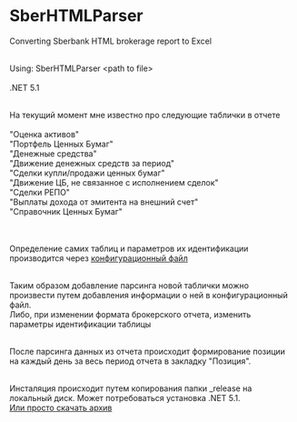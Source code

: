 # SberHTMLParser
Converting Sberbank HTML brokerage report to Excel

<br>Using: SberHTMLParser &#60;path to file>
<br><br>.NET 5.1

<br>На текущий момент мне известно про следующие таблички в отчете
<br>
<br>"Оценка активов"
<br>"Портфель Ценных Бумаг"
<br>"Денежные средства"
<br>"Движение денежных средств за период"
<br>"Сделки купли/продажи ценных бумаг"
<br>"Движение ЦБ, не связанное с исполнением сделок"
<br>"Сделки РЕПО"
<br>"Выплаты дохода от эмитента на внешний счет"
<br>"Справочник Ценных Бумаг"

<br><br>Определение самих таблиц и параметров их идентификации производится через <a href="https://github.com/PeterKirillow/SberHTMLParser/blob/master/App.config">конфигурационный файл</a>

<br>Таким образом добавление парсинга новой таблички можно произвести путем добавления информации о ней в конфигурационный файл.
<br>Либо, при изменении формата брокерского отчета, изменить параметры идентификации таблицы

<br>После парсинга данных из отчета происходит формирование позиции на каждый день за весь период отчета в закладку "Позиция".

<br>Инсталяция происходит путем копирования папки _release на локальный диск. Может потребоваться установка .NET 5.1.
<br><a href="https://downgit.github.io/#/home?url=https://github.com/PeterKirillow/SberHTMLParser/tree/master/_release/net5.0">Или просто скачать архив</a>
